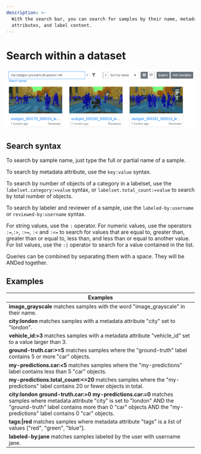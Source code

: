 ```yaml
---
description: >-
  With the search bar, you can search for samples by their name, metadata
  attributes, and label content.
---
```


# Search within a dataset

![Search by metadata attributes and label content](<.gitbook/assets/image (2) (1).png>)

## Search syntax

To search by sample name, just type the full or partial name of a sample.

To search by metadata attribute, use the `key:value` syntax.

To search by number of objects of a category in a labelset, use the `labelset.category:=value` syntax, or  `labelset.total_count:=value` to search by total number of objects.

To search by labeler and reviewer of a sample, use the `labeled-by:username` or `reviewed-by:username` syntax.

For string values, use the `:` operator. For numeric values, use the operators `:=`,`:>`, `:>=`, `:<` and `:<=` to search for values that are equal to, greater than, greater than or equal to, less than, and less than or equal to another value. For list values, use the `:|` operator to search for a value contained in the list.

Queries can be combined by separating them with a space. They will be ANDed together.

## Examples

| Examples                                                                                                                                                                                                                                              |
| ----------------------------------------------------------------------------------------------------------------------------------------------------------------------------------------------------------------------------------------------------- |
| **image\_grayscale** matches samples with the word "image\_grayscale" in their name.                                                                                                                                                                  |
| **city:london** matches samples with a metadata attribute "city" set to "london".                                                                                                                                                                     |
| **vehicle\_id:>3** matches samples with a metadata attribute "vehicle\_id" set to a value larger than 3.                                                                                                                                              |
| **ground-truth.car:>=5** matches samples where the "ground-truth" label contains 5 or more "car" objects.                                                                                                                                             |
| **my-predictions.car:<5** matches samples where the "my-predictions" label contains less than 5 "car" objects.                                                                                                                                        |
| **my-predictions.total\_count:<=20** matches samples where the "my-predictions" label contains 20 or fewer objects in total.                                                                                                                          |
| **city:london ground-truth.car:>0 my-predictions.car:=0** matches samples where metadata attribute "city" is set to "london" AND the "ground-truth" label contains more than 0 "car" objects AND the "my-predictions" label contains 0 "car" objects. |
| **tags:\|red** matches samples where metadata attribute "tags" is a list of values \["red", "green", "blue"].                                                                                                                                         |
| **labeled-by:jane** matches samples labeled by the user with username jane.                                                                                                                                                                           |

